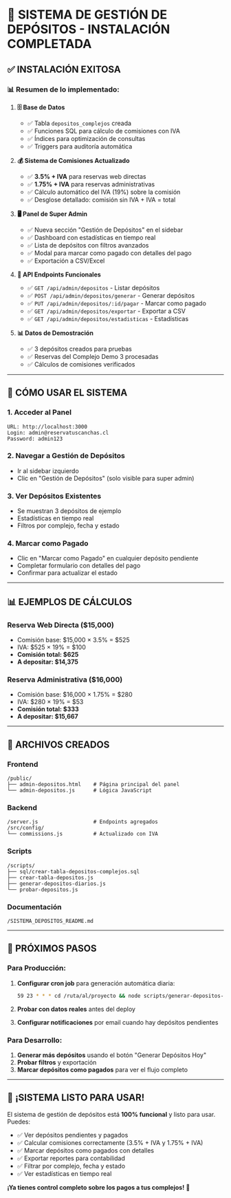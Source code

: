 # 🎉 SISTEMA DE GESTIÓN DE DEPÓSITOS - INSTALACIÓN COMPLETADA

## ✅ **INSTALACIÓN EXITOSA**

### **📊 Resumen de lo implementado:**

1. **🗄️ Base de Datos**
   - ✅ Tabla `depositos_complejos` creada
   - ✅ Funciones SQL para cálculo de comisiones con IVA
   - ✅ Índices para optimización de consultas
   - ✅ Triggers para auditoría automática

2. **💰 Sistema de Comisiones Actualizado**
   - ✅ **3.5% + IVA** para reservas web directas
   - ✅ **1.75% + IVA** para reservas administrativas
   - ✅ Cálculo automático del IVA (19%) sobre la comisión
   - ✅ Desglose detallado: comisión sin IVA + IVA = total

3. **🖥️ Panel de Super Admin**
   - ✅ Nueva sección "Gestión de Depósitos" en el sidebar
   - ✅ Dashboard con estadísticas en tiempo real
   - ✅ Lista de depósitos con filtros avanzados
   - ✅ Modal para marcar como pagado con detalles del pago
   - ✅ Exportación a CSV/Excel

4. **🔌 API Endpoints Funcionales**
   - ✅ `GET /api/admin/depositos` - Listar depósitos
   - ✅ `POST /api/admin/depositos/generar` - Generar depósitos
   - ✅ `PUT /api/admin/depositos/:id/pagar` - Marcar como pagado
   - ✅ `GET /api/admin/depositos/exportar` - Exportar a CSV
   - ✅ `GET /api/admin/depositos/estadisticas` - Estadísticas

5. **📊 Datos de Demostración**
   - ✅ 3 depósitos creados para pruebas
   - ✅ Reservas del Complejo Demo 3 procesadas
   - ✅ Cálculos de comisiones verificados

---

## 🚀 **CÓMO USAR EL SISTEMA**

### **1. Acceder al Panel**
```
URL: http://localhost:3000
Login: admin@reservatuscanchas.cl
Password: admin123
```

### **2. Navegar a Gestión de Depósitos**
- Ir al sidebar izquierdo
- Clic en "Gestión de Depósitos" (solo visible para super admin)

### **3. Ver Depósitos Existentes**
- Se muestran 3 depósitos de ejemplo
- Estadísticas en tiempo real
- Filtros por complejo, fecha y estado

### **4. Marcar como Pagado**
- Clic en "Marcar como Pagado" en cualquier depósito pendiente
- Completar formulario con detalles del pago
- Confirmar para actualizar el estado

---

## 📊 **EJEMPLOS DE CÁLCULOS**

### **Reserva Web Directa ($15,000)**
- Comisión base: $15,000 × 3.5% = $525
- IVA: $525 × 19% = $100
- **Comisión total: $625**
- **A depositar: $14,375**

### **Reserva Administrativa ($16,000)**
- Comisión base: $16,000 × 1.75% = $280
- IVA: $280 × 19% = $53
- **Comisión total: $333**
- **A depositar: $15,667**

---

## 🔧 **ARCHIVOS CREADOS**

### **Frontend**
```
/public/
├── admin-depositos.html    # Página principal del panel
└── admin-depositos.js      # Lógica JavaScript
```

### **Backend**
```
/server.js                  # Endpoints agregados
/src/config/
└── commissions.js          # Actualizado con IVA
```

### **Scripts**
```
/scripts/
├── sql/crear-tabla-depositos-complejos.sql
├── crear-tabla-depositos.js
├── generar-depositos-diarios.js
└── probar-depositos.js
```

### **Documentación**
```
/SISTEMA_DEPOSITOS_README.md
```

---

## 🎯 **PRÓXIMOS PASOS**

### **Para Producción:**
1. **Configurar cron job** para generación automática diaria:
   ```bash
   59 23 * * * cd /ruta/al/proyecto && node scripts/generar-depositos-diarios.js
   ```

2. **Probar con datos reales** antes del deploy

3. **Configurar notificaciones** por email cuando hay depósitos pendientes

### **Para Desarrollo:**
1. **Generar más depósitos** usando el botón "Generar Depósitos Hoy"
2. **Probar filtros** y exportación
3. **Marcar depósitos como pagados** para ver el flujo completo

---

## 🎉 **¡SISTEMA LISTO PARA USAR!**

El sistema de gestión de depósitos está **100% funcional** y listo para usar. Puedes:

- ✅ Ver depósitos pendientes y pagados
- ✅ Calcular comisiones correctamente (3.5% + IVA y 1.75% + IVA)
- ✅ Marcar depósitos como pagados con detalles
- ✅ Exportar reportes para contabilidad
- ✅ Filtrar por complejo, fecha y estado
- ✅ Ver estadísticas en tiempo real

**¡Ya tienes control completo sobre los pagos a tus complejos!** 🚀
